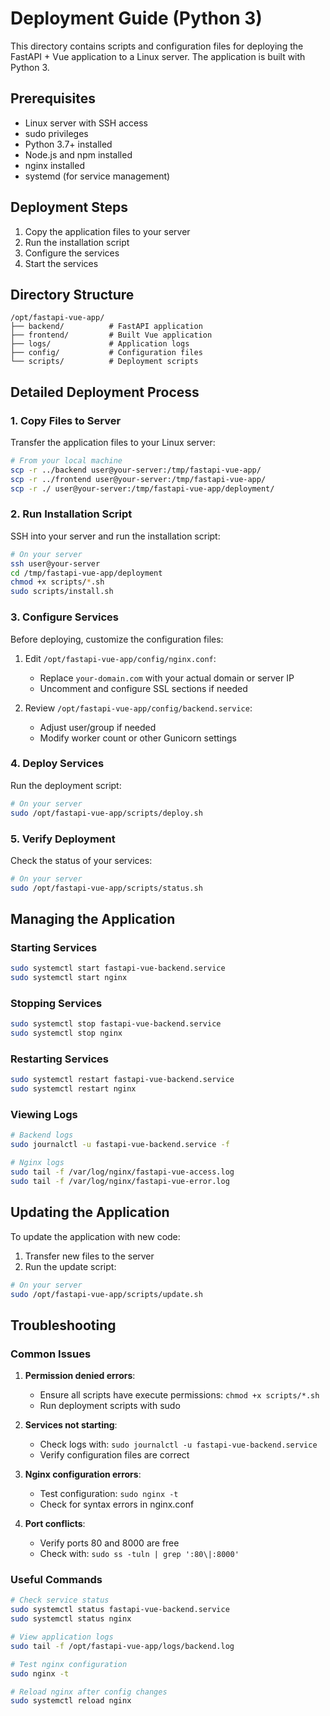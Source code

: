 # Deployment Guide (Python 3)

This directory contains scripts and configuration files for deploying the FastAPI + Vue application to a Linux server. The application is built with Python 3.

## Prerequisites

- Linux server with SSH access
- sudo privileges
- Python 3.7+ installed
- Node.js and npm installed
- nginx installed
- systemd (for service management)

## Deployment Steps

1. Copy the application files to your server
2. Run the installation script
3. Configure the services
4. Start the services

## Directory Structure

```
/opt/fastapi-vue-app/
├── backend/          # FastAPI application
├── frontend/         # Built Vue application
├── logs/             # Application logs
├── config/           # Configuration files
└── scripts/          # Deployment scripts
```

## Detailed Deployment Process

### 1. Copy Files to Server

Transfer the application files to your Linux server:

```bash
# From your local machine
scp -r ../backend user@your-server:/tmp/fastapi-vue-app/
scp -r ../frontend user@your-server:/tmp/fastapi-vue-app/
scp -r ./ user@your-server:/tmp/fastapi-vue-app/deployment/
```

### 2. Run Installation Script

SSH into your server and run the installation script:

```bash
# On your server
ssh user@your-server
cd /tmp/fastapi-vue-app/deployment
chmod +x scripts/*.sh
sudo scripts/install.sh
```

### 3. Configure Services

Before deploying, customize the configuration files:

1. Edit `/opt/fastapi-vue-app/config/nginx.conf`:
   - Replace `your-domain.com` with your actual domain or server IP
   - Uncomment and configure SSL sections if needed

2. Review `/opt/fastapi-vue-app/config/backend.service`:
   - Adjust user/group if needed
   - Modify worker count or other Gunicorn settings

### 4. Deploy Services

Run the deployment script:

```bash
# On your server
sudo /opt/fastapi-vue-app/scripts/deploy.sh
```

### 5. Verify Deployment

Check the status of your services:

```bash
# On your server
sudo /opt/fastapi-vue-app/scripts/status.sh
```

## Managing the Application

### Starting Services
```bash
sudo systemctl start fastapi-vue-backend.service
sudo systemctl start nginx
```

### Stopping Services
```bash
sudo systemctl stop fastapi-vue-backend.service
sudo systemctl stop nginx
```

### Restarting Services
```bash
sudo systemctl restart fastapi-vue-backend.service
sudo systemctl restart nginx
```

### Viewing Logs
```bash
# Backend logs
sudo journalctl -u fastapi-vue-backend.service -f

# Nginx logs
sudo tail -f /var/log/nginx/fastapi-vue-access.log
sudo tail -f /var/log/nginx/fastapi-vue-error.log
```

## Updating the Application

To update the application with new code:

1. Transfer new files to the server
2. Run the update script:

```bash
# On your server
sudo /opt/fastapi-vue-app/scripts/update.sh
```

## Troubleshooting

### Common Issues

1. **Permission denied errors**:
   - Ensure all scripts have execute permissions: `chmod +x scripts/*.sh`
   - Run deployment scripts with sudo

2. **Services not starting**:
   - Check logs with: `sudo journalctl -u fastapi-vue-backend.service`
   - Verify configuration files are correct

3. **Nginx configuration errors**:
   - Test configuration: `sudo nginx -t`
   - Check for syntax errors in nginx.conf

4. **Port conflicts**:
   - Verify ports 80 and 8000 are free
   - Check with: `sudo ss -tuln | grep ':80\|:8000'`

### Useful Commands

```bash
# Check service status
sudo systemctl status fastapi-vue-backend.service
sudo systemctl status nginx

# View application logs
sudo tail -f /opt/fastapi-vue-app/logs/backend.log

# Test nginx configuration
sudo nginx -t

# Reload nginx after config changes
sudo systemctl reload nginx